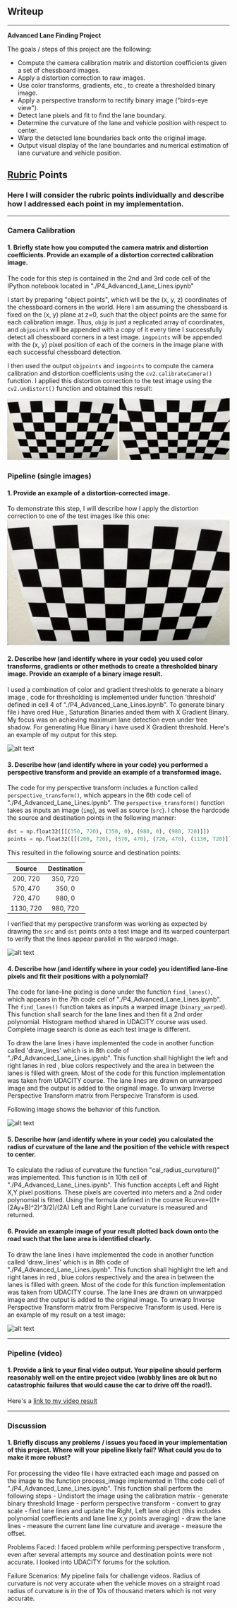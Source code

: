 ## Writeup

---

**Advanced Lane Finding Project**

The goals / steps of this project are the following:

* Compute the camera calibration matrix and distortion coefficients given a set of chessboard images.
* Apply a distortion correction to raw images.
* Use color transforms, gradients, etc., to create a thresholded binary image.
* Apply a perspective transform to rectify binary image ("birds-eye view").
* Detect lane pixels and fit to find the lane boundary.
* Determine the curvature of the lane and vehicle position with respect to center.
* Warp the detected lane boundaries back onto the original image.
* Output visual display of the lane boundaries and numerical estimation of lane curvature and vehicle position.

[//]: # (Image References)

[image1]: ./output_images/undistorted_images/calibration11.jpg "Undistorted"
[image2]: ./camera_cal/calibration2.jpg "Original Image"
[image3]: ./output_images/binary_combo_example.jpg "Binary Example"
[image4]: ./output_images/warped_straight_lines.jpg "Warp Example"
[image5]: ./output_images/color_fit_lines.jpg "Fit Visual"
[image6]: ./output_images/example_output.jpg "Output"
[video1]: ./project_video.mp4 "Video"

## [Rubric](https://review.udacity.com/#!/rubrics/571/view) Points

### Here I will consider the rubric points individually and describe how I addressed each point in my implementation.  

---

### Camera Calibration

#### 1. Briefly state how you computed the camera matrix and distortion coefficients. Provide an example of a distortion corrected calibration image.

The code for this step is contained in the 2nd and 3rd code cell of the IPython notebook located in "./P4_Advanced_Lane_Lines.ipynb"

I start by preparing "object points", which will be the (x, y, z) coordinates of the chessboard corners in the world. Here I am assuming the chessboard is fixed on the (x, y) plane at z=0, such that the object points are the same for each calibration image.  Thus, `objp` is just a replicated array of coordinates, and `objpoints` will be appended with a copy of it every time I successfully detect all chessboard corners in a test image.  `imgpoints` will be appended with the (x, y) pixel position of each of the corners in the image plane with each successful chessboard detection.  

I then used the output `objpoints` and `imgpoints` to compute the camera calibration and distortion coefficients using the `cv2.calibrateCamera()` function.  I applied this distortion correction to the test image using the `cv2.undistort()` function and obtained this result: 


<tr>
    <td> <img src="./camera_cal/calibration2.jpg" alt="Original" style="width: 250px;"/> </td>
    <td> <img src="./output_images/undistorted_images/calibration11.jpg " alt="UnDistorted" style="width: 250px;"/> </td>
</tr>

### Pipeline (single images)

#### 1. Provide an example of a distortion-corrected image.

To demonstrate this step, I will describe how I apply the distortion correction to one of the test images like this one:
![alt text][image2]

#### 2. Describe how (and identify where in your code) you used color transforms, gradients or other methods to create a thresholded binary image.  Provide an example of a binary image result.

I used a combination of color and gradient thresholds to generate a binary image , code for thresholding is implemented under function 'threshold' defined in cell 4 of "./P4_Advanced_Lane_Lines.ipynb". To generate binary file i have ored Hue , Saturation Binaries anded them with X Gradient Binary. My focus was on achieving maximum lane detection even under tree shadow. For generating Hue Binary i have used X Gradient threshold. Here's an example of my output for this step.  

![alt text][image3]

#### 3. Describe how (and identify where in your code) you performed a perspective transform and provide an example of a transformed image.

The code for my perspective transform includes a function called `perspective_transform()`, which appears in the 6th code cell of "./P4_Advanced_Lane_Lines.ipynb".  The `perspective_transform()` function takes as inputs an image (`img`), as well as source (`src`).  I chose the hardcode the source and destination points in the following manner:

```python
dst = np.float32([[(350, 720), (350, 0), (980, 0), (980, 720)]])
points = np.float32([[(200, 720), (570, 470), (720, 470), (1130, 720)]])
```

This resulted in the following source and destination points:

| Source        | Destination   | 
|:-------------:|:-------------:| 
| 200, 720      | 350, 720        | 
| 570, 470      | 350, 0      |
| 720, 470     | 980, 0      |
| 1130, 720      | 980, 720        |

I verified that my perspective transform was working as expected by drawing the `src` and `dst` points onto a test image and its warped counterpart to verify that the lines appear parallel in the warped image.

![alt text][image4]

#### 4. Describe how (and identify where in your code) you identified lane-line pixels and fit their positions with a polynomial?

The code for lane-line pixling is done under the function `find_lanes()`, which appears in the 7th code cell of "./P4_Advanced_Lane_Lines.ipynb".  The `find_lanes()` function takes as inputs a warped image (`binary_warped`). This function shall search for the lane lines and then fit a 2nd order polynomial. Histogram method shared in UDACITY course was used. Complete image search is done as each test image is different. 

To draw the lane lines i have implemented the code in another function called 'draw_lines' which is in 8th code of "./P4_Advanced_Lane_Lines.ipynb". This function shall highlight the left and right lanes in red , blue colors respectively and the area in between the lanes is filled with green. Most of the code for this function implementation was taken from UDACITY course. The lane lines are drawn on unwarpped image and the output is added to the original image. To unwarp Inverse Perspective Transform matrix from Perspecive Transform is used. 

Following image shows the behavior of this function. 

![alt text][image5]

#### 5. Describe how (and identify where in your code) you calculated the radius of curvature of the lane and the position of the vehicle with respect to center.

To calculate the radius of curvature the function "cal_radius_curvature()" was implemented. This function is in 10th cell of "./P4_Advanced_Lane_Lines.ipynb". This function accepts Left and Right X,Y pixel positions. These pixels are coverted into meters and a 2nd order polynomial is fitted. Using the formula definied in the course R​curve​​=((1+(2Ay+B)^2​​)^3/2)/​(2A)​​​​​​  Left and Right Lane curvature is measured and returned. 

#### 6. Provide an example image of your result plotted back down onto the road such that the lane area is identified clearly.

To draw the lane lines i have implemented the code in another function called 'draw_lines' which is in 8th code of "./P4_Advanced_Lane_Lines.ipynb". This function shall highlight the left and right lanes in red , blue colors respectively and the area in between the lanes is filled with green. Most of the code for this function implementation was taken from UDACITY course. The lane lines are drawn on unwarpped image and the output is added to the original image. To unwarp Inverse Perspective Transform matrix from Perspecive Transform is used. Here is an example of my result on a test image:

![alt text][image6]

---

### Pipeline (video)

#### 1. Provide a link to your final video output.  Your pipeline should perform reasonably well on the entire project video (wobbly lines are ok but no catastrophic failures that would cause the car to drive off the road!).

Here's a [link to my video result](./output_videos/project_video.mp4)

---

### Discussion

#### 1. Briefly discuss any problems / issues you faced in your implementation of this project.  Where will your pipeline likely fail?  What could you do to make it more robust?
For processing the video file i have extracted each image and passed on the image to the function process_image implemented in 11the code cell of "./P4_Advanced_Lane_Lines.ipynb". This function shall perform the following steps
    - Undistort the image using the calibration matrix
    - generate binary threshold Image 
    - perform perspective transform
    - convert to gray scale
    - find lane lines and update the Right, Left lane object (this includes polynomial coeffiecients and lane line x,y points averaging)
    - draw the lane lines 
    - measure the current lane line curvature and average 
    - measure the offset.

Problems Faced:
I faced problem while performing perspective transform , even after several attempts my source and destination points were not accurate. I looked into UDACITY forums for the solution. 

Failure Scenarios:
My pipeline fails for challenge videos. Radius of curvature is not very accurate when the vehicle moves on a straight road radius of curvature is in the of 10s of thousand meters which is not very accurate. 
